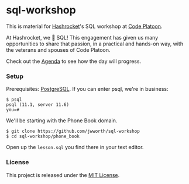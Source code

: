 # sql-workshop

This is material for [Hashrocket][hr]'s SQL workshop at [Code Platoon][cp].

At Hashrocket, we 💜 SQL! This engagement has given us many opportunities to
share that passion, in a practical and hands-on way, with the veterans and
spouses of Code Platoon.

Check out the [Agenda][agenda] to see how the day will progress.

### Setup

Prerequisites: [PostgreSQL][pg]. If you can enter psql, we're in business:

```
$ psql
psql (11.1, server 11.6)
you=#
```

We'll be starting with the Phone Book domain.

```
$ git clone https://github.com/jwworth/sql-workshop
$ cd sql-workshop/phone_book
```

Open up the `lesson.sql` you find there in your text editor.

### License

This project is released under the [MIT License][mit].

[agenda]: agenda.md
[cp]: https://www.codeplatoon.org/
[hr]: https://hashrocket.com/
[mit]: http://www.opensource.org/licenses/MIT
[pg]: https://hashrocket.com/
